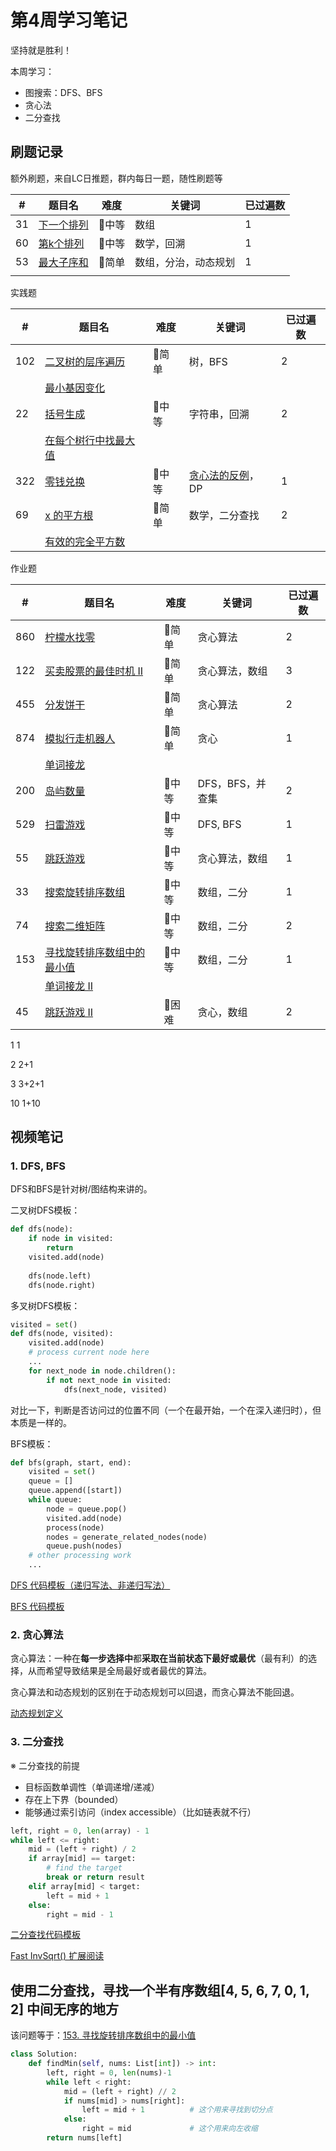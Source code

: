 # 第4周学习笔记

坚持就是胜利！

本周学习：

- 图搜索：DFS、BFS
- 贪心法
- 二分查找



## 刷题记录

额外刷题，来自LC日推题，群内每日一题，随性刷题等

| #    | 题目名                                                       | 难度  | 关键词               | 已过遍数 |
| ---- | ------------------------------------------------------------ | ----- | -------------------- | -------- |
| 31   | [下一个排列](https://leetcode-cn.com/problems/next-permutation/) | 💛中等 | 数组                 | 1        |
| 60   | [第k个排列](https://leetcode-cn.com/problems/permutation-sequence/) | 💛中等 | 数学，回溯           | 1        |
| 53   | [最大子序和](https://leetcode-cn.com/problems/maximum-subarray/) | 💚简单 | 数组，分治，动态规划 | 1        |
|      |                                                              |       |                      |          |

实践题

| #    | 题目名                                                       | 难度  | 关键词                  | 已过遍数 |
| ---- | ------------------------------------------------------------ | ----- | ----------------------- | -------- |
| 102  | [二叉树的层序遍历](https://leetcode-cn.com/problems/binary-tree-level-order-traversal/#/description) | 💚简单 | 树，BFS                 | 2        |
|      | [最小基因变化](https://leetcode-cn.com/problems/minimum-genetic-mutation/#/description) |       |                         |          |
| 22   | [括号生成](https://leetcode-cn.com/problems/generate-parentheses/#/description) | 💛中等 | 字符串，回溯            | 2        |
|      | [在每个树行中找最大值](https://leetcode-cn.com/problems/find-largest-value-in-each-tree-row/#/description) |       |                         |          |
| 322  | [零钱兑换](https://leetcode-cn.com/problems/coin-change/)    | 💛中等 | <u>贪心法的反例</u>，DP | 1        |
| 69   | [x 的平方根](https://leetcode-cn.com/problems/sqrtx/)        | 💚简单 | 数学，二分查找          | 2        |
|      | [有效的完全平方数](https://leetcode-cn.com/problems/valid-perfect-square/) |       |                         |          |

作业题

| #    | 题目名                                                       | 难度  | 关键词           | 已过遍数 |
| ---- | ------------------------------------------------------------ | ----- | ---------------- | -------- |
| 860  | [柠檬水找零](https://leetcode-cn.com/problems/lemonade-change/description/) | 💚简单 | 贪心算法         | 2        |
| 122  | [买卖股票的最佳时机 II](https://leetcode-cn.com/problems/best-time-to-buy-and-sell-stock-ii/description/) | 💚简单 | 贪心算法，数组   | 3        |
| 455  | [分发饼干](https://leetcode-cn.com/problems/assign-cookies/description/) | 💚简单 | 贪心算法         | 2        |
| 874  | [模拟行走机器人](https://leetcode-cn.com/problems/walking-robot-simulation/description/) | 💚简单 | 贪心             | 1        |
|      | [单词接龙](https://leetcode-cn.com/problems/word-ladder/description/) |       |                  |          |
| 200  | [岛屿数量](https://leetcode-cn.com/problems/number-of-islands/) | 💛中等 | DFS，BFS，并查集 | 2        |
| 529  | [扫雷游戏](https://leetcode-cn.com/problems/minesweeper/description/) | 💛中等 | DFS, BFS         | 1        |
| 55   | [跳跃游戏](https://leetcode-cn.com/problems/jump-game/)      | 💛中等 | 贪心算法，数组   | 1        |
| 33   | [搜索旋转排序数组](https://leetcode-cn.com/problems/search-in-rotated-sorted-array/) | 💛中等 | 数组，二分       | 1        |
| 74   | [搜索二维矩阵](https://leetcode-cn.com/problems/search-a-2d-matrix/) | 💛中等 | 数组，二分       | 2        |
| 153  | [寻找旋转排序数组中的最小值](https://leetcode-cn.com/problems/find-minimum-in-rotated-sorted-array/) | 💛中等 | 数组，二分       | 1        |
|      | [单词接龙 II](https://leetcode-cn.com/problems/word-ladder-ii/description/) |       |                  |          |
| 45   | [跳跃游戏 II](https://leetcode-cn.com/problems/jump-game-ii/) | 🧡困难 | 贪心，数组       | 2        |

1 1

2 2+1

3 3+2+1

10 1+10

## 视频笔记

### 1. DFS, BFS

DFS和BFS是针对树/图结构来讲的。

二叉树DFS模板：

```python
def dfs(node):
    if node in visited:
        return
   	visited.add(node)
    	
    dfs(node.left)
    dfs(node.right)
```

多叉树DFS模板：

```python
visited = set()
def dfs(node, visited):
    visited.add(node)
    # process current node here
    ...
    for next_node in node.children():
        if not next_node in visited:
            dfs(next_node, visited)
```

对比一下，判断是否访问过的位置不同（一个在最开始，一个在深入递归时），但本质是一样的。

BFS模板：

```python
def bfs(graph, start, end):
    visited = set()
	queue = [] 
	queue.append([start]) 
	while queue: 
		node = queue.pop() 
		visited.add(node)
		process(node) 
		nodes = generate_related_nodes(node) 
		queue.push(nodes)
	# other processing work 
	...
```

[DFS 代码模板（递归写法、非递归写法）](https://shimo.im/docs/UdY2UUKtliYXmk8t/)

[BFS 代码模板](https://shimo.im/docs/ZBghMEZWix0Lc2jQ/)

### 2. 贪心算法

贪心算法：一种在**每一步选择中**都**采取在当前状态下最好或最优**（最有利）的选择，从而希望导致结果是全局最好或者最优的算法。

贪心算法和动态规划的区别在于动态规划可以回退，而贪心算法不能回退。

[动态规划定义](https://zh.wikipedia.org/wiki/动态规划)

### 3. 二分查找

※ 二分查找的前提

- 目标函数单调性（单调递增/递减）
- 存在上下界（bounded）
- 能够通过索引访问（index accessible）（比如链表就不行）

```python
left, right = 0, len(array) - 1
while left <= right:
    mid = (left + right) / 2
    if array[mid] == target:
        # find the target
        break or return result
    elif array[mid] < target:
        left = mid + 1
    else:
        right = mid - 1
```



[二分查找代码模板](https://shimo.im/docs/xvIIfeEzWYEUdBPD/)

[Fast InvSqrt() 扩展阅读](https://www.beyond3d.com/content/articles/8/)



## 使用二分查找，寻找一个半有序数组[4, 5, 6, 7, 0, 1, 2] 中间无序的地方

该问题等于：[153. 寻找旋转排序数组中的最小值](https://leetcode-cn.com/problems/find-minimum-in-rotated-sorted-array/)

```python
class Solution:
    def findMin(self, nums: List[int]) -> int:
        left, right = 0, len(nums)-1
        while left < right:
            mid = (left + right) // 2
            if nums[mid] > nums[right]:
                left = mid + 1          # 这个用来寻找到切分点
            else:
                right = mid             # 这个用来向左收缩
        return nums[left]
```

